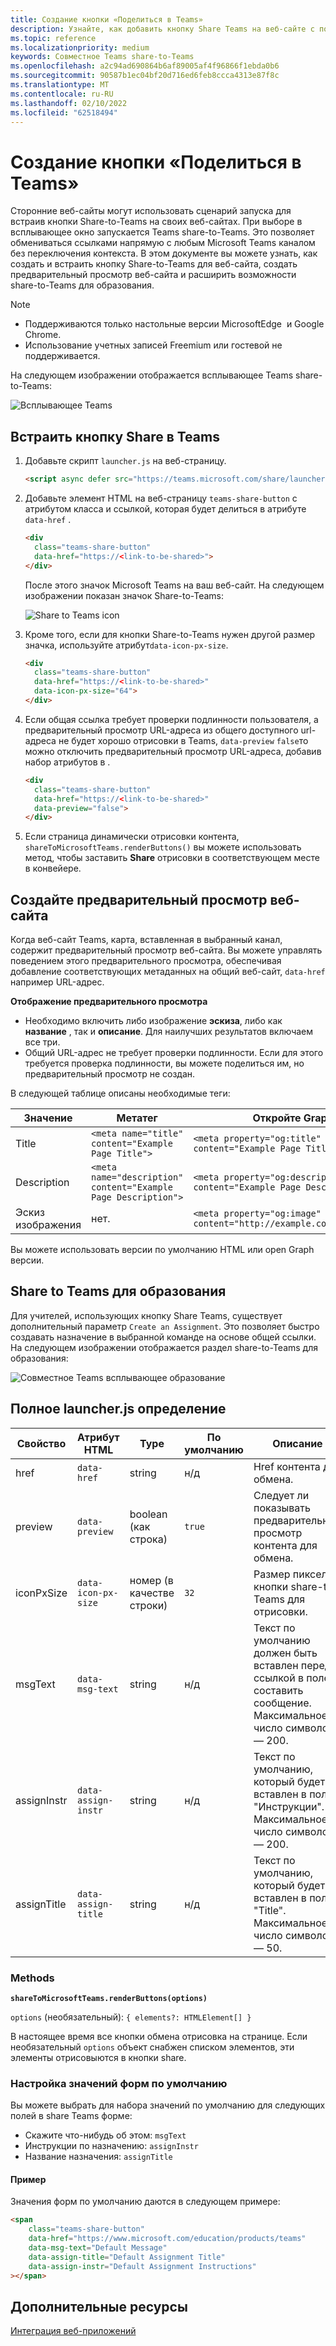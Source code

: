 ```yaml
---
title: Создание кнопки «Поделиться в Teams»
description: Узнайте, как добавить кнопку Share Teams на веб-сайте с помощью предварительного просмотра веб-сайта с использованием примеров кода
ms.topic: reference
ms.localizationpriority: medium
keywords: Совместное Teams share-to-Teams
ms.openlocfilehash: a2c94ad690864b6af89005af4f96866f1ebda0b6
ms.sourcegitcommit: 90587b1ec04bf20d716ed6feb8ccca4313e87f8c
ms.translationtype: MT
ms.contentlocale: ru-RU
ms.lasthandoff: 02/10/2022
ms.locfileid: "62518494"
---
```

# <a name="create-share-to-teams-button"></a>Создание кнопки «Поделиться в Teams»

Сторонние веб-сайты могут использовать сценарий запуска для встраив кнопки Share-to-Teams на своих веб-сайтах. При выборе в всплывающее окно запускается Teams share-to-Teams. Это позволяет обмениваться ссылками напрямую с любым Microsoft Teams каналом без переключения контекста. В этом документе вы можете узнать, как создать и встраить кнопку Share-to-Teams для веб-сайта, создать предварительный просмотр веб-сайта и расширить возможности share-to-Teams для образования.

> [!NOTE]
> * Поддерживаются только настольные версии MicrosoftEdge&nbsp; и Google Chrome.
> * Использование учетных записей Freemium или гостевой не поддерживается.  

На следующем изображении отображается всплывающее Teams share-to-Teams:

![Всплывающее Teams](~/assets/images/share-to-teams-popup.png)

## <a name="embed-a-share-to-teams-button"></a>Встраить кнопку Share в Teams

1. Добавьте скрипт `launcher.js` на веб-страницу.

    ```html
    <script async defer src="https://teams.microsoft.com/share/launcher.js"></script>
    ```

1. Добавьте элемент HTML на веб-страницу `teams-share-button` с атрибутом класса и ссылкой, которая будет делиться в атрибуте `data-href` .

    ```html
    <div
      class="teams-share-button"
      data-href="https://<link-to-be-shared>">
    </div>
    ```

    После этого значок Microsoft Teams на ваш веб-сайт. На следующем изображении показан значок Share-to-Teams:

    ![Share to Teams icon](~/assets/icons/share-to-teams-icon.png)

1. Кроме того, если для кнопки Share-to-Teams нужен другой размер значка, используйте атрибут`data-icon-px-size`.

    ```html
    <div
      class="teams-share-button"
      data-href="https://<link-to-be-shared>"
      data-icon-px-size="64">
    </div>
    ```
1. Если общая ссылка требует проверки подлинности пользователя, а предварительный просмотр URL-адреса из общего доступного url-адреса не будет хорошо отрисовки в Teams, `data-preview` `false`то можно отключить предварительный просмотр URL-адреса, добавив набор атрибутов в .

    ```html
    <div
      class="teams-share-button"
      data-href="https://<link-to-be-shared>"
      data-preview="false">
    </div>
    ```

1. Если страница динамически отрисовки контента, `shareToMicrosoftTeams.renderButtons()` вы можете использовать метод, чтобы заставить **Share** отрисовки в соответствующем месте в конвейере.

## <a name="craft-your-website-preview"></a>Создайте предварительный просмотр веб-сайта

Когда веб-сайт Teams, карта, вставленная в выбранный канал, содержит предварительный просмотр веб-сайта. Вы можете управлять поведением этого предварительного просмотра, обеспечивая добавление соответствующих метаданных на общий веб-сайт, `data-href` например URL-адрес.  

**Отображение предварительного просмотра**

* Необходимо включить либо изображение **эскиза**, либо как **название** , так и **описание**. Для наилучших результатов включаем все три.
* Общий URL-адрес не требует проверки подлинности. Если для этого требуется проверка подлинности, вы можете поделиться им, но предварительный просмотр не создан.

В следующей таблице описаны необходимые теги:

|Значение|Метатег| Откройте Graph|
|----|----|----|
|Title|`<meta name="title" content="Example Page Title">`|`<meta property="og:title" content="Example Page Title">`|
|Description|`<meta name="description" content="Example Page Description">`|`<meta property="og:description" content="Example Page Description">`|
|Эскиз изображения| нет. |`<meta property="og:image" content="http://example.com/image.jpg">`|

Вы можете использовать версии по умолчанию HTML или open Graph версии.

## <a name="share-to-teams-for-education"></a>Share to Teams для образования

Для учителей, использующих кнопку Share Teams, существует дополнительный параметр `Create an Assignment`. Это позволяет быстро создавать назначение в выбранной команде на основе общей ссылки. На следующем изображении отображается раздел share-to-Teams для образования: 

![Совместное Teams всплывающее образование](~/assets/images/share-to-teams-popup-edu.png)

## <a name="full-launcherjs-definition"></a>Полное launcher.js определение

| Свойство | Атрибут HTML | Type | По умолчанию | Описание |
| -------------- | ---------------------- | --------------------- | ------- | ---------------------------------------------------------------------- |
| href | `data-href` | string | н/д | Href контента для обмена. |
| preview | `data-preview` | boolean (как строка) | `true` | Следует ли показывать предварительный просмотр контента для обмена. |
| iconPxSize | `data-icon-px-size` | номер (в качестве строки) | `32` | Размер пикселей кнопки share-to-Teams для отрисовки. |
| msgText | `data-msg-text` | string | н/д | Текст по умолчанию должен быть вставлен перед ссылкой в поле составить сообщение. Максимальное число символов — 200. |
| assignInstr | `data-assign-instr` | string | н/д | Текст по умолчанию, который будет вставлен в поле "Инструкции". Максимальное число символов — 200. |
| assignTitle | `data-assign-title` | string | н/д | Текст по умолчанию, который будет вставлен в поле "Title". Максимальное число символов — 50. |

### <a name="methods"></a>Methods

**`shareToMicrosoftTeams.renderButtons(options)`**

`options` (необязательный): `{ elements?: HTMLElement[] }`

В настоящее время все кнопки обмена отрисовка на странице. Если необязательный `options` объект снабжен списком элементов, эти элементы отрисовыются в кнопки share.

### <a name="set-default-form-values"></a>Настройка значений форм по умолчанию

Вы можете выбрать для набора значений по умолчанию для следующих полей в share Teams форме:

* Скажите что-нибудь об этом: `msgText`
* Инструкции по назначению: `assignInstr`
* Название назначения: `assignTitle`

#### <a name="example"></a>Пример

 Значения форм по умолчанию даются в следующем примере:

```html
<span
    class="teams-share-button"
    data-href="https://www.microsoft.com/education/products/teams"
    data-msg-text="Default Message"
    data-assign-title="Default Assignment Title"
    data-assign-instr="Default Assignment Instructions"
></span>
```

## <a name="see-also"></a>Дополнительные ресурсы

[Интеграция веб-приложений](~/samples/integrate-web-apps-overview.md)
